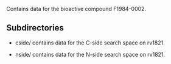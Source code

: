 Contains data for the bioactive compound F1984-0002.

## Subdirectories

- cside/ contains data for the C-side search space on rv1821.

- nside/ contains data for the N-side search space on rv1821.

